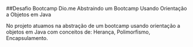 ##Desafio Bootcamp Dio.me Abstraindo um Bootcamp Usando Orientação a Objetos em Java

No projeto atuamos na abstração de um bootcamp usando orientação a objetos em Java com conceitos de:
Herança, Polimorfismo, Encapsulamento.